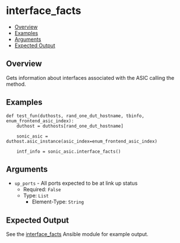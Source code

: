 # interface_facts

- [Overview](#overview)
- [Examples](#examples)
- [Arguments](#arguments)
- [Expected Output](#expected-output)

## Overview
Gets information about interfaces associated with the ASIC calling the method.

## Examples
```
def test_fun(duthosts, rand_one_dut_hostname, tbinfo, enum_frontend_asic_index):
    duthost = duthosts[rand_one_dut_hostname]

    sonic_asic = duthost.asic_instance(asic_index=enum_frontend_asic_index)

    intf_info = sonic_asic.interface_facts()
```

## Arguments
- `up_ports` - All ports expected to be at link up status
    - Required: `False`
    - Type: `List`
        - Element-Type: `String`

## Expected Output
See the [interface_facts](../ansible_methods/interface_facts.md#expected-output) Ansible module for example output.